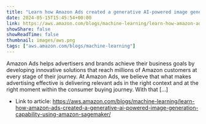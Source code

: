 ```yaml
---
title: "Learn how Amazon Ads created a generative AI-powered image generation capability using Amazon SageMaker"
date: 2024-05-15T15:45:54+00:00
link: https://aws.amazon.com/blogs/machine-learning/learn-how-amazon-ads-created-a-generative-ai-powered-image-generation-capability-using-amazon-sagemaker/
showShare: false
showReadTime: false
thumbnail: images/aws.png
tags: ["aws.amazon.com/blogs/machine-learning"]
---
```

Amazon Ads helps advertisers and brands achieve their business goals by developing innovative solutions that reach millions of Amazon customers at every stage of their journey. At Amazon Ads, we believe that what makes advertising effective is delivering relevant ads in the right context and at the right moment within the consumer buying journey. With that […]

- Link to article: https://aws.amazon.com/blogs/machine-learning/learn-how-amazon-ads-created-a-generative-ai-powered-image-generation-capability-using-amazon-sagemaker/